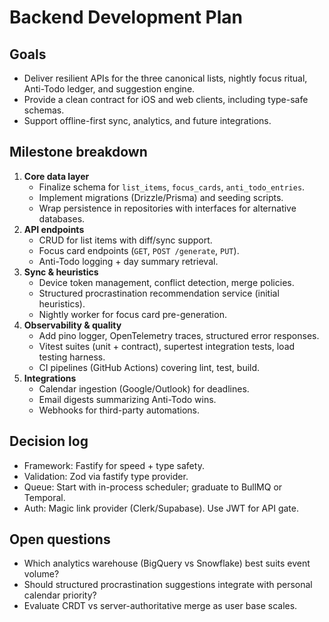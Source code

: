 # Backend Development Plan

## Goals
- Deliver resilient APIs for the three canonical lists, nightly focus ritual, Anti-Todo ledger, and suggestion engine.
- Provide a clean contract for iOS and web clients, including type-safe schemas.
- Support offline-first sync, analytics, and future integrations.

## Milestone breakdown
1. **Core data layer**
   - Finalize schema for `list_items`, `focus_cards`, `anti_todo_entries`.
   - Implement migrations (Drizzle/Prisma) and seeding scripts.
   - Wrap persistence in repositories with interfaces for alternative databases.
2. **API endpoints**
   - CRUD for list items with diff/sync support.
   - Focus card endpoints (`GET`, `POST /generate`, `PUT`).
   - Anti-Todo logging + day summary retrieval.
3. **Sync & heuristics**
   - Device token management, conflict detection, merge policies.
   - Structured procrastination recommendation service (initial heuristics).
   - Nightly worker for focus card pre-generation.
4. **Observability & quality**
   - Add pino logger, OpenTelemetry traces, structured error responses.
   - Vitest suites (unit + contract), supertest integration tests, load testing harness.
   - CI pipelines (GitHub Actions) covering lint, test, build.
5. **Integrations**
   - Calendar ingestion (Google/Outlook) for deadlines.
   - Email digests summarizing Anti-Todo wins.
   - Webhooks for third-party automations.

## Decision log
- Framework: Fastify for speed + type safety.
- Validation: Zod via fastify type provider.
- Queue: Start with in-process scheduler; graduate to BullMQ or Temporal.
- Auth: Magic link provider (Clerk/Supabase). Use JWT for API gate.

## Open questions
- Which analytics warehouse (BigQuery vs Snowflake) best suits event volume?
- Should structured procrastination suggestions integrate with personal calendar priority?
- Evaluate CRDT vs server-authoritative merge as user base scales.
